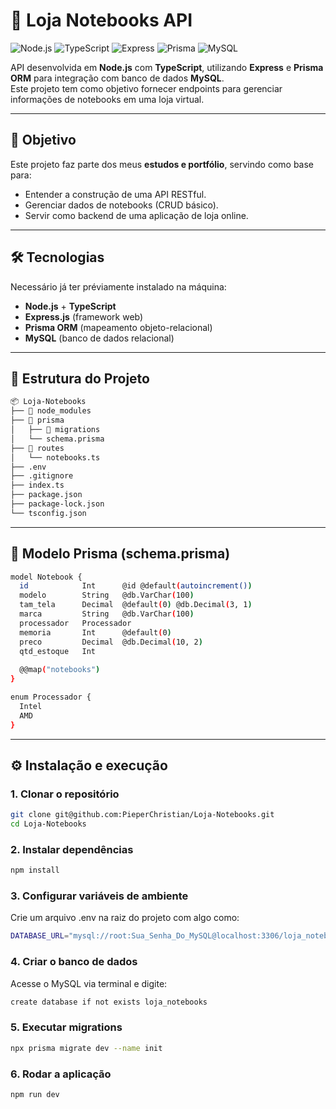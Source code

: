 # 🛒 Loja Notebooks API

![Node.js](https://img.shields.io/badge/Node.js-43853D?style=for-the-badge&logo=node.js&logoColor=white)
![TypeScript](https://img.shields.io/badge/TypeScript-007ACC?style=for-the-badge&logo=typescript&logoColor=white)
![Express](https://img.shields.io/badge/Express.js-404D59?style=for-the-badge)
![Prisma](https://img.shields.io/badge/Prisma-2D3748?style=for-the-badge&logo=prisma&logoColor=white)
![MySQL](https://img.shields.io/badge/MySQL-005C84?style=for-the-badge&logo=mysql&logoColor=white)

API desenvolvida em **Node.js** com **TypeScript**, utilizando **Express** e **Prisma ORM** para integração com banco de dados **MySQL**.  
Este projeto tem como objetivo fornecer endpoints para gerenciar informações de notebooks em uma loja virtual.  

---

## 🎯 Objetivo
Este projeto faz parte dos meus **estudos e portfólio**, servindo como base para:  
- Entender a construção de uma API RESTful.  
- Gerenciar dados de notebooks (CRUD básico).  
- Servir como backend de uma aplicação de loja online.  

---

## 🛠 Tecnologias
Necessário já ter préviamente instalado na máquina:
- **Node.js** + **TypeScript**  
- **Express.js** (framework web)  
- **Prisma ORM** (mapeamento objeto-relacional)  
- **MySQL** (banco de dados relacional)  

---

## 📂 Estrutura do Projeto
```bash
📦 Loja-Notebooks
├── 📁 node_modules
├── 📁 prisma
│   ├── 📁 migrations
│   └── schema.prisma
├── 📁 routes
│   └── notebooks.ts
├── .env
├── .gitignore
├── index.ts
├── package.json
├── package-lock.json
└── tsconfig.json
```
---

## 🔖 Modelo Prisma (schema.prisma)
```bash
model Notebook {
  id            Int      @id @default(autoincrement())
  modelo        String   @db.VarChar(100)
  tam_tela      Decimal  @default(0) @db.Decimal(3, 1)
  marca         String   @db.VarChar(100)
  processador   Processador
  memoria       Int      @default(0)
  preco         Decimal  @db.Decimal(10, 2)
  qtd_estoque   Int
  
  @@map("notebooks")
}

enum Processador {
  Intel
  AMD
}
```
---

## ⚙️ Instalação e execução

### 1. Clonar o repositório 
```bash
git clone git@github.com:PieperChristian/Loja-Notebooks.git
cd Loja-Notebooks
```
### 2. Instalar dependências
```bash
npm install
```
### 3. Configurar variáveis de ambiente
Crie um arquivo .env na raiz do projeto com algo como:
```bash
DATABASE_URL="mysql://root:Sua_Senha_Do_MySQL@localhost:3306/loja_notebooks"
```
### 4. Criar o banco de dados
Acesse o MySQL via terminal e digite:
```bash
create database if not exists loja_notebooks
```
### 5. Executar migrations
```bash
npx prisma migrate dev --name init
```
### 6. Rodar a aplicação
```bash
npm run dev
```




```bash

```
